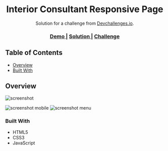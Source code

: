 <!-- Please update value in the {}  -->

<h1 align="center">Interior Consultant Responsive Page</h1>

<div align="center">
  Solution for a challenge from <a href="http://devchallenges.io" target="_blank">Devchallenges.io</a>.
</div>

<div align="center">
  <h3>
    <a href="https://{your-demo-link.your-domain}">
      Demo
    </a>
    <span> | </span>
    <a href="https://github.com/GustavoPendeza/interior-consultant-responsive">
      Solution
    </a>
    <span> | </span>
    <a href="https://devchallenges.io/challenges/Jymh2b2FyebRTUljkNcb">
      Challenge
    </a>
  </h3>
</div>

<!-- TABLE OF CONTENTS -->

## Table of Contents

- [Overview](#overview)
- [Built With](#built-with)

<!-- OVERVIEW -->

## Overview

![screenshot](https://user-images.githubusercontent.com/53589614/231877047-be0786ca-f23a-4adc-84fd-ec3d564f6c43.png)

![screenshot mobile](https://user-images.githubusercontent.com/53589614/231877266-9f7eda7e-33bb-4370-a4a0-3e363bffa52d.png)
![screenshot menu](https://user-images.githubusercontent.com/53589614/231877480-511de131-19b9-4acc-9c6b-e83a76c867de.png)

### Built With

<!-- This section should list any major frameworks that you built your project using. Here are a few examples.-->

- HTML5
- CSS3
- JavaScript

